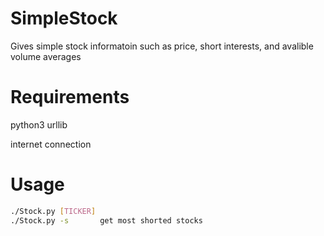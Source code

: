 # SimpleStock
Gives simple stock informatoin 
such as price, short interests, and avalible volume averages

# Requirements
python3
urllib

internet connection

# Usage
```bash
./Stock.py [TICKER]
./Stock.py -s       get most shorted stocks

```
